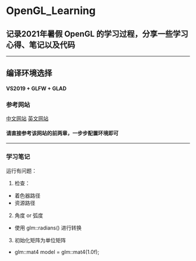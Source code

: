 # OpenGL_Learning

## 记录2021年暑假 OpenGL 的学习过程，分享一些学习心得、笔记以及代码

---
## 编译环境选择 

#### VS2019 + GLFW + GLAD

### 参考网站
[中文网站](https://learnopengl-cn.github.io/)
[英文网站](https://learnopengl.com/)

#### 请直接参考该网站的前两章，一步步配置环境即可

---

### 学习笔记
运行有问题：
1. 检查：  
- 着色器路径
- 资源路径

2. 角度 or 弧度 
- 使用 glm::radians() 进行转换

3. 初始化矩阵为单位矩阵 
- glm::mat4 model = glm::mat4(1.0f);

